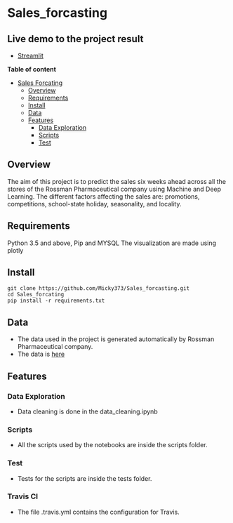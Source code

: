 # Sales_forcasting

## Live demo to the project result

- [Streamlit](#)

**Table of content**

- [Sales Forcating](#Sales-forcating)
  - [Overview](#overview)
  - [Requirements](#requirements)
  - [Install](#install)
  - [Data](#data)
  - [Features](#features)
    - [Data Exploration](#data-exploration)
    - [Scripts](#scripts)
    - [Test](#test)

## Overview

The aim of this project is to predict the sales six weeks ahead across all the stores of the Rossman Pharmaceutical company using Machine and Deep Learning. The different factors affecting the sales are: promotions, competitions, school-state holiday, seasonality, and locality.

## Requirements
  Python 3.5 and above, Pip and MYSQL
  The visualization are made using plotly

## Install
```
git clone https://github.com/Micky373/Sales_forcasting.git
cd Sales_forcating
pip install -r requirements.txt
```

## Data
  - The data used in the project is generated automatically by Rossman Pharmaceutical company.
  - The data is [here](https://drive.google.com/file/d/1EgqYG4gN3GKtMhmPala81dEsFpFVm97j/view?usp=sharing) 

## Features

### Data Exploration
  - Data cleaning is done in the data_cleaning.ipynb
  
### Scripts
 - All the scripts used by the notebooks are inside the scripts folder.

### Test
 - Tests for the scripts are inside the tests folder.

### Travis CI
  - The file .travis.yml contains the configuration for Travis.
